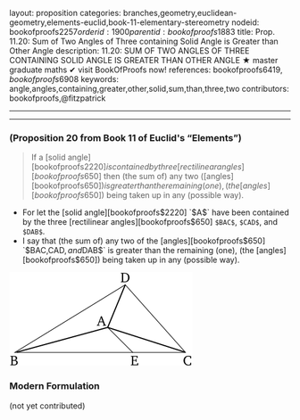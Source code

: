 layout: proposition
categories: branches,geometry,euclidean-geometry,elements-euclid,book-11-elementary-stereometry
nodeid: bookofproofs$2257
orderid: 1900
parentid: bookofproofs$1883
title: Prop. 11.20: Sum of Two Angles of Three containing Solid Angle is Greater than Other Angle
description: 11.20: SUM OF TWO ANGLES OF THREE CONTAINING SOLID ANGLE IS GREATER THAN OTHER ANGLE &#9733; master graduate maths &#10004; visit BookOfProofs now!
references: bookofproofs$6419,bookofproofs$6908
keywords: angle,angles,containing,greater,other,solid,sum,than,three,two
contributors: bookofproofs,@fitzpatrick

---


---

### (Proposition 20 from Book 11 of Euclid's “Elements”)

> If a [solid angle][bookofproofs$2220] is contained by three [rectilinear angles][bookofproofs$650] then (the sum of) any two ([angles][bookofproofs$650]) is greater than the remaining (one), (the [angles][bookofproofs$650]) being taken up in any (possible way).
* For let the [solid angle][bookofproofs$2220] `$A$` have been contained by the three [rectilinear angles][bookofproofs$650] `$BAC$`, `$CAD$`, and `$DAB$`.
* I say that (the sum of) any two of the [angles][bookofproofs$650] `$BAC$`, `$CAD$`, and `$DAB$` is greater than the remaining (one), (the [angles][bookofproofs$650]) being taken up in any (possible way).

![fig20e](https://github.com/bookofproofs/bookofproofs.github.io/blob/main/_sources/_assets/images/euclid/Book11/fig20e.png?raw=true)



### Modern Formulation

(not yet contributed)
